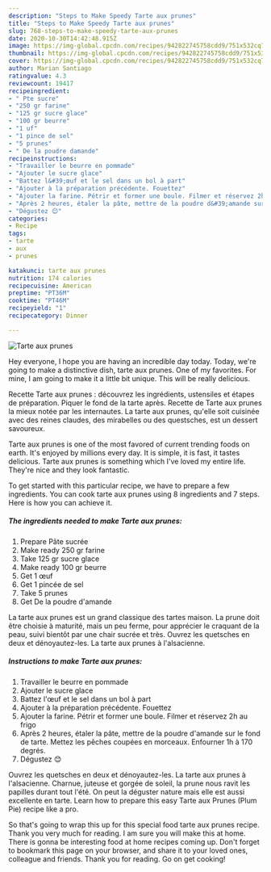 ```yaml
---
description: "Steps to Make Speedy Tarte aux prunes"
title: "Steps to Make Speedy Tarte aux prunes"
slug: 768-steps-to-make-speedy-tarte-aux-prunes
date: 2020-10-30T14:42:48.915Z
image: https://img-global.cpcdn.com/recipes/942822745758cdd9/751x532cq70/tarte-aux-prunes-photo-principale-de-la-recette.jpg
thumbnail: https://img-global.cpcdn.com/recipes/942822745758cdd9/751x532cq70/tarte-aux-prunes-photo-principale-de-la-recette.jpg
cover: https://img-global.cpcdn.com/recipes/942822745758cdd9/751x532cq70/tarte-aux-prunes-photo-principale-de-la-recette.jpg
author: Marian Santiago
ratingvalue: 4.3
reviewcount: 19417
recipeingredient:
- " Pte sucre"
- "250 gr farine"
- "125 gr sucre glace"
- "100 gr beurre"
- "1 uf"
- "1 pince de sel"
- "5 prunes"
- " De la poudre damande"
recipeinstructions:
- "Travailler le beurre en pommade"
- "Ajouter le sucre glace"
- "Battez l&#39;œuf et le sel dans un bol à part"
- "Ajouter à la préparation précédente. Fouettez"
- "Ajouter la farine. Pétrir et former une boule. Filmer et réservez 2h au frigo"
- "Après 2 heures, étaler la pâte, mettre de la poudre d&#39;amande sur le fond de tarte. Mettez les pêches coupées en morceaux. Enfourner 1h à 170 degrés."
- "Dégustez 😊"
categories:
- Recipe
tags:
- tarte
- aux
- prunes

katakunci: tarte aux prunes 
nutrition: 174 calories
recipecuisine: American
preptime: "PT36M"
cooktime: "PT46M"
recipeyield: "1"
recipecategory: Dinner

---
```



![Tarte aux prunes](https://img-global.cpcdn.com/recipes/942822745758cdd9/751x532cq70/tarte-aux-prunes-photo-principale-de-la-recette.jpg)

Hey everyone, I hope you are having an incredible day today. Today, we're going to make a distinctive dish, tarte aux prunes. One of my favorites. For mine, I am going to make it a little bit unique. This will be really delicious.

Recette Tarte aux prunes : découvrez les ingrédients, ustensiles et étapes de préparation. Piquer le fond de la tarte après. Recette de Tarte aux prunes la mieux notée par les internautes. La tarte aux prunes, qu&#39;elle soit cuisinée avec des reines claudes, des mirabelles ou des questsches, est un dessert savoureux.

Tarte aux prunes is one of the most favored of current trending foods on earth. It's enjoyed by millions every day. It is simple, it is fast, it tastes delicious. Tarte aux prunes is something which I've loved my entire life. They're nice and they look fantastic.


To get started with this particular recipe, we have to prepare a few ingredients. You can cook tarte aux prunes using 8 ingredients and 7 steps. Here is how you can achieve it.

<!--inarticleads1-->

##### The ingredients needed to make Tarte aux prunes:

1. Prepare  Pâte sucrée
1. Make ready 250 gr farine
1. Take 125 gr sucre glace
1. Make ready 100 gr beurre
1. Get 1 œuf
1. Get 1 pincée de sel
1. Take 5 prunes
1. Get  De la poudre d&#39;amande


La tarte aux prunes est un grand classique des tartes maison. La prune doit être choisie à maturité, mais un peu ferme, pour apprécier le craquant de la peau, suivi bientôt par une chair sucrée et très. Ouvrez les quetsches en deux et dénoyautez-les. La tarte aux prunes à l&#39;alsacienne. 

<!--inarticleads2-->

##### Instructions to make Tarte aux prunes:

1. Travailler le beurre en pommade
1. Ajouter le sucre glace
1. Battez l&#39;œuf et le sel dans un bol à part
1. Ajouter à la préparation précédente. Fouettez
1. Ajouter la farine. Pétrir et former une boule. Filmer et réservez 2h au frigo
1. Après 2 heures, étaler la pâte, mettre de la poudre d&#39;amande sur le fond de tarte. Mettez les pêches coupées en morceaux. Enfourner 1h à 170 degrés.
1. Dégustez 😊


Ouvrez les quetsches en deux et dénoyautez-les. La tarte aux prunes à l&#39;alsacienne. Charnue, juteuse et gorgée de soleil, la prune nous ravit les papilles durant tout l&#39;été. On peut la déguster nature mais elle est aussi excellente en tarte. Learn how to prepare this easy Tarte aux Prunes (Plum Pie) recipe like a pro. 

So that's going to wrap this up for this special food tarte aux prunes recipe. Thank you very much for reading. I am sure you will make this at home. There is gonna be interesting food at home recipes coming up. Don't forget to bookmark this page on your browser, and share it to your loved ones, colleague and friends. Thank you for reading. Go on get cooking!
